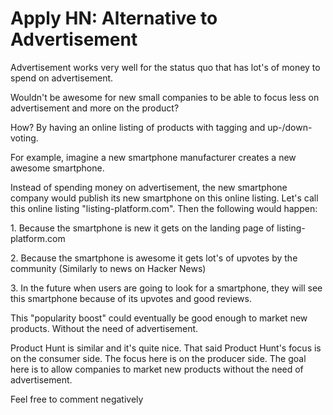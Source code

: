# Apply HN: Alternative to Advertisement

Advertisement works very well for the status quo that has lot&#x27;s of money to spend on advertisement.<p>Wouldn&#x27;t be awesome for new small companies to be able to focus less on advertisement and more on the product?<p>How? By having an online listing of products with tagging and up-&#x2F;down-voting.<p>For example, imagine a new smartphone manufacturer creates a new awesome smartphone.<p>Instead of spending money on advertisement, the new smartphone company would publish its new smartphone on this online listing. Let&#x27;s call this online listing &quot;listing-platform.com&quot;. Then the following would happen:<p>1. Because the smartphone is new it gets on the landing page of listing-platform.com<p>2. Because the smartphone is awesome it gets lot&#x27;s of upvotes by the community (Similarly to news on Hacker News)<p>3. In the future when users are going to look for a smartphone, they will see this smartphone because of its upvotes and good reviews.<p>This &quot;popularity boost&quot; could eventually be good enough to market new products. Without the need of advertisement.<p>Product Hunt is similar and it&#x27;s quite nice. That said Product Hunt&#x27;s focus is on the consumer side. The focus here is on the producer side. The goal here is to allow companies to market new products without the need of advertisement.<p>Feel free to comment negatively
